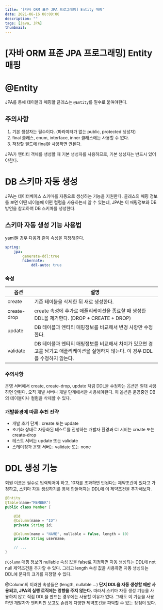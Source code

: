 ```yaml
---
title: '[자바 ORM 표준 JPA 프로그래밍] Entity 매핑'
date: 2021-06-16 00:00:00
description: ""
tags: [Java, JPA]
thumbnail: 
---  
```

# [자바 ORM 표준 JPA 프로그래밍] Entity 매핑

# @Entity
JPA를 통해 테이블과 매핑할 클래스는 `@Entity`를 필수로 붙여야한다. 
## 주의사항
1. 기본 생성자는 필수이다. (파라미터가 없는 public, protected 생성자)
2. final 클래스, enum, interface, inner 클래스에는 사용할 수 없다.
3. 저장할 필드에 final을 사용하면 안된다.

JPA가 엔티티 객체를 생성할 때 기본 생성자를 사용하므로, 기본 생성자는 반드시 있어야한다.

# DB 스키마 자동 생성
JPA는 데이터베이스 스키마를 자동으로 생성하는 기능을 지원한다. 클래스의 매핑 정보를 보면 어떤 테이블에 어떤 컬럼을 사용하는지 알 수 있는데, JPA는 이 매핑정보와 DB 방언을 참고하여 DB 스키마를 생성한다.

## 스키마 자동 생성 기능 사용법 
yaml일 경우 다음과 같이 속성을 지정해준다. 
``` yml
spring:
    jpa:
        generate-ddl:true
        hibernate:
            ddl-auto: true
```

### 속성
|옵션|설명|
----|-----
|create|기존 테이블을 삭제한 뒤 새로 생성한다.|
|create-drop|create 속성에 추가로 애플리케이션을 종료할 때 생성한 DDL을 제거한다. (DROP + CREATE + DROP)|
|update|DB 테이블과 엔티티 매핑정보를 비교해서 변경 사항만 수정한다.|
|validate|DB 테이블과 엔티티 매핑정보를 비교해서 차이가 있으면 경고를 남기고 애플리케이션을 실행하지 않는다. 이 경우 DDL을 수정하지 않는다.|

### 주의사항 
운영 서버에서 create, create-drop, update 처럼 DDL을 수정하는 옵션은 절대 사용하면 안된다. 오직 개발 서버나 개발 단계에서만 사용해야한다. 이 옵션은 운영중인 DB의 테이블이나 컬럼을 삭제할 수 있다.

### 개발환경에 따른 추천 전략
- 개발 초기 단계 : create 또는 update
- 초기화 상태로 자동화된 테스트를 진행하는 개발자 환경과 CI 서버는 create 또는 create-drop
- 테스트 서버는 update 또는 validate
- 스테이징과 운영 서버는 validate 또는 none

# DDL 생성 기능
회원 이름은 필수로 입력되어야 하고, 10자를 초과하면 안된다는 제약조건이 있다고 가정하고, 스키마 자동 생성하기를 통해 만들어지는 DDL에 이 제약조건을 추가해보자.

``` java
@Entity
@Table(name="MEMBER")
public class Member {
    
    @Id
    @Column(name = "ID")
    private String id;

    @Column(name = "NAME", nullable = false, length = 10)
    private String username;

    // ...
}
``` 

`@Column` 매핑 정보의 nullable 속성 값을 false로 지정하면 자동 생성되는 DDL에 not null 제약조건을 추가할 수 있다. 그리고 length 속성 값을 사용하면 자동 생성되는 DDL에 문자의 크기를 지정할 수 있다. 

@Column의 이러한 속성들은 (length, nullable ...) **단지 DDL을 자동 생성할 때만 사용되고, JPA의 실행 로직에는 영향을 주지 않는다.** 따라서 스키마 자동 생성 기능을 사용하지 않고 직접 DDL을 만드는 경우에는 사용할 이유가 없다. 그래도 이 기능을 사용하면 개발자가 엔티티만 보고도 손쉽게 다양한 제약조건을 파악할 수 있는 장점이 있다.
